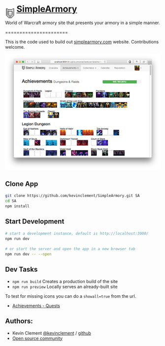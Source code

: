 # [SimpleArmory](http://simplearmory.com) <img src="https://github.com/kevinclement/SimpleArmory/raw/master/static/images/shield.png?raw=true" align="left" height="32" width="32" style="max-width:100%;align-vertical: center;vertical-align: center;line-height: 20px;margin-top: 15px;margin-right: 5px;">
World of Warcraft armory site that presents your armory in a simple manner.

======================

This is the code used to build out [simplearmory.com](http://simplearmory.com) website. Contributions welcome.

[![Example armory for Marko@Proudmoore][2]][1]

[1]: http://simplearmory.com/#/us/proudmoore/marko/
[2]: screenshot.png (Example armory for Marko@Proudmoore)

## Clone App

```bash
git clone https://github.com/kevinclement/SimpleArmory.git SA
cd SA
npm install
```

## Start Development

```bash
# start a development instance, default is http://localhost:3000/
npm run dev

# or start the server and open the app in a new browser tab
npm run dev -- --open
```

## Dev Tasks

- `npm run build` Creates a production build of the site
- `npm run preview` Locally serves an already-built site

To test for missing icons you can do a `showall=true` from the url.
- [Achievements - Quests](http://localhost:3000/?showall=true#/us/proudmoore/marko/achievements/quests)

Authors:
-------

  * Kevin Clement [@kevinclement](https://twitter.com/kevinclement) / [github](https://github.com/kevinclement)
  * [Open source community](https://github.com/kevinclement/SimpleArmory/graphs/contributors)
